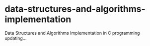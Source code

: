 # data-structures-and-algorithms-implementation
Data Structures and Algorithms Implementation in C programming
updating...
